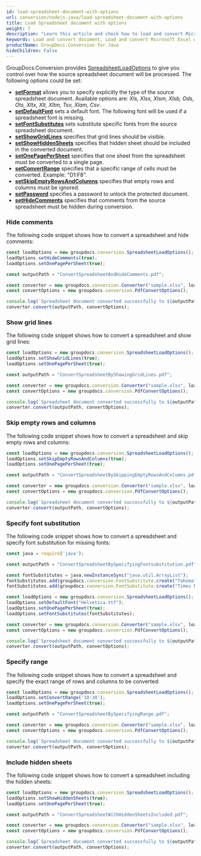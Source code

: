 ```yaml
---
id: load-spreadsheet-document-with-options
url: conversion/nodejs-java/load-spreadsheet-document-with-options
title: Load Spreadsheet document with options
weight: 7
description: "Learn this article and check how to load and convert Microsoft Excel and Open Document spreadsheets with advanced options using GroupDocs.Conversion for Java API."
keywords: Load and convert document, Load and convert Microsoft Excel workbook, Load and convert XLSX document, Load and convert XLS spreadsheet
productName: GroupDocs.Conversion for Java
hideChildren: False
---
```

GroupDocs.Conversion provides [SpreadsheetLoadOptions](#) to give you control over how the source spreadsheet document will be processed. The following options could be set:

*   **[setFormat](#)** allows you to specify explicitly the type of the source spreadsheet document. Available options are: *Xls, Xlsx, Xlsm, Xlsb, Ods, Ots, Xltx, Xlt, Xltm, Tsv, Xlam, Csv*.
*   **[setDefaultFont](#)** sets a default font. The following font will be used if a spreadsheet font is missing.      
*   **[setFontSubstitutes](#)** sets substitute specific fonts from the source spreadsheet document.
*   **[setShowGridLines](#)** specifies that grid lines should be visible.    
*   **[setShowHiddenSheets](#)** specifies that hidden sheet should be included in the converted document.     
*   **[setOnePagePerSheet](#)** specifies that one sheet from the spreadsheet must be converted to a single page.    
*   **[setConvertRange](#)** specifies that a specific range of cells must be converted. Example: "D1:F8".
*   **[setSkipEmptyRowsAndColumns](#)** specifies that empty rows and columns must be ignored.
*   **[setPassword](#)** specifies a password to unlock the protected document.
*   **[setHideComments](#)** specifies that comments from the source spreadsheet must be hidden during conversion.

### Hide comments

The following code snippet shows how to convert a spreadsheet and hide comments:

```js
const loadOptions = new groupdocs.conversion.SpreadsheetLoadOptions();
loadOptions.setHideComments(true);
loadOptions.setOnePagePerSheet(true);

const outputPath = "ConvertSpreadsheetAndHideComments.pdf";

const converter = new groupdocs.conversion.Converter("sample.xlsx", loadOptions);
const convertOptions = new groupdocs.conversion.PdfConvertOptions();

console.log(`Spreadsheet document converted successfully to ${outputPath} (hide comments)`);
converter.convert(outputPath, convertOptions);
```

### Show grid lines

The following code snippet shows how to convert a spreadsheet and show grid lines:

```js
const loadOptions = new groupdocs.conversion.SpreadsheetLoadOptions();
loadOptions.setShowGridLines(true);
loadOptions.setOnePagePerSheet(true);

const outputPath = "ConvertSpreadsheetByShowingGridLines.pdf";

const converter = new groupdocs.conversion.Converter("sample.xlsx", loadOptions);
const convertOptions = new groupdocs.conversion.PdfConvertOptions();

console.log(`Spreadsheet document converted successfully to ${outputPath} (show grid lines)`);
converter.convert(outputPath, convertOptions);
```

### Skip empty rows and columns

The following code snippet shows how to convert a spreadsheet and skip empty rows and columns:

```js
const loadOptions = new groupdocs.conversion.SpreadsheetLoadOptions();
loadOptions.setSkipEmptyRowsAndColumns(true);
loadOptions.setOnePagePerSheet(true);

const outputPath = "ConvertSpreadsheetBySkippingEmptyRowsAndColumns.pdf";

const converter = new groupdocs.conversion.Converter("sample.xlsx", loadOptions);
const convertOptions = new groupdocs.conversion.PdfConvertOptions();

console.log(`Spreadsheet document converted successfully to ${outputPath} (skip empty rows & columns)`);
converter.convert(outputPath, convertOptions);
```

### Specify font substitution

The following code snippet shows how to convert a spreadsheet and specify font substitution for missing fonts:

```js
const java = require('java');

const outputPath = "ConvertSpreadsheetBySpecifyingFontsubstitution.pdf";

const fontSubstitutes = java.newInstanceSync("java.util.ArrayList");
fontSubstitutes.add(groupdocs.conversion.FontSubstitute.create("Tahoma", "Arial"));
fontSubstitutes.add(groupdocs.conversion.FontSubstitute.create("Times New Roman", "Arial"));

const loadOptions = new groupdocs.conversion.SpreadsheetLoadOptions();
loadOptions.setDefaultFont("Helvetica.ttf");
loadOptions.setOnePagePerSheet(true);
loadOptions.setFontSubstitutes(fontSubstitutes);

const converter = new groupdocs.conversion.Converter("sample.xlsx", loadOptions);
const convertOptions = new groupdocs.conversion.PdfConvertOptions();

console.log(`Spreadsheet document converted successfully to ${outputPath} (by specifying font subs)`);
converter.convert(outputPath, convertOptions);
```

### Specify range

The following code snippet shows how to convert a spreadsheet and specify the exact range of rows and columns to be converted:

```js
const loadOptions = new groupdocs.conversion.SpreadsheetLoadOptions();
loadOptions.setConvertRange('10:30');
loadOptions.setOnePagePerSheet(true);

const outputPath = "ConvertSpreadsheetBySpecifyingRange.pdf";

const converter = new groupdocs.conversion.Converter("sample.xlsx", loadOptions);
const convertOptions = new groupdocs.conversion.PdfConvertOptions();

console.log(`Spreadsheet document converted successfully to ${outputPath} (by specifying range)`);
converter.convert(outputPath, convertOptions);
```

### Include hidden sheets

The following code snippet shows how to convert a spreadsheet including the hidden sheets:

```js
const loadOptions = new groupdocs.conversion.SpreadsheetLoadOptions();
loadOptions.setShowHiddenSheets(true);
loadOptions.setOnePagePerSheet(true);

const outputPath = "ConvertSpreadsheetWithHiddenSheetsIncluded.pdf";

const converter = new groupdocs.conversion.Converter("sample.xlsx", loadOptions);
const convertOptions = new groupdocs.conversion.PdfConvertOptions();

console.log(`Spreadsheet document converted successfully to ${outputPath} (with hidden sheets included)`);
converter.convert(outputPath, convertOptions);
```
